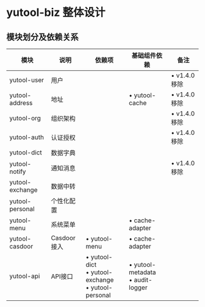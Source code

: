 # yutool-biz 整体设计

## 模块划分及依赖关系
| **模块**        | **说明**    | **依赖项**                                                | **基础组件依赖**                     | **备注**     |
|-----------------|-----------|-----------------------------------------------------------|--------------------------------------|--------------|
| yutool-user     | 用户        |                                                           |                                      | • v1.4.0移除 |
| yutool-address  | 地址        |                                                           | • yutool-cache                       | • v1.4.0移除 |
| yutool-org      | 组织架构    |                                                           |                                      | • v1.4.0移除 |
| yutool-auth     | 认证授权    |                                                           |                                      | • v1.4.0移除 |
| yutool-dict     | 数据字典    |                                                           |                                      |              |
| yutool-notify   | 通知消息    |                                                           |                                      | • v1.4.0移除 |
| yutool-exchange | 数据中转    |                                                           |                                      |              |
| yutool-personal | 个性化配置  |                                                           |                                      |              |
| yutool-menu     | 系统菜单    |                                                           | • cache-adapter                      |              |
| yutool-casdoor  | Casdoor接入 | • yutool-menu                                             | • cache-adapter                      |              |
| yutool-api      | API接口     | • yutool-dict <br>• yutool-exchange <br>• yutool-personal | • yutool-metadata <br>• audit-logger |              |


